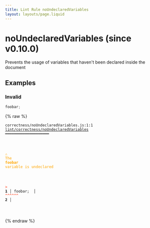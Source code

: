 ```yaml
---
title: Lint Rule noUndeclaredVariables
layout: layouts/page.liquid
---
```


# noUndeclaredVariables (since v0.10.0)

Prevents the usage of variables that haven't been declared inside the document

## Examples

### Invalid

```jsx
foobar;
```

{% raw %}<pre class="language-text"><code class="language-text">correctness/noUndeclaredVariables.js:1:1 <a href="https://rome.tools/docs/lint/rules/noUndeclaredVariables">lint/correctness/noUndeclaredVariables</a> ━━━━━━━━━━━━━━━━━━━━

<strong><span style="color: Orange;">  </span></strong><strong><span style="color: Orange;">⚠</span></strong> <span style="color: Orange;">The </span><span style="color: Orange;"><strong>foobar</strong></span><span style="color: Orange;"> variable is undeclared</span>
  
<strong><span style="color: Tomato;">  </span></strong><strong><span style="color: Tomato;">&gt;</span></strong> <strong>1 │ </strong>foobar;
   <strong>   │ </strong><strong><span style="color: Tomato;">^</span></strong><strong><span style="color: Tomato;">^</span></strong><strong><span style="color: Tomato;">^</span></strong><strong><span style="color: Tomato;">^</span></strong><strong><span style="color: Tomato;">^</span></strong><strong><span style="color: Tomato;">^</span></strong>
    <strong>2 │ </strong>
  
</code></pre>{% endraw %}

